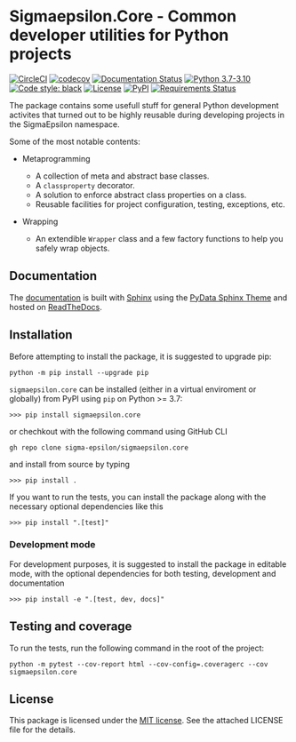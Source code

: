 # **Sigmaepsilon.Core** - Common developer utilities for Python projects

[![CircleCI](https://dl.circleci.com/status-badge/img/gh/sigma-epsilon/sigmaepsilon.core/tree/main.svg?style=shield)](https://dl.circleci.com/status-badge/redirect/gh/sigma-epsilon/sigmaepsilon.core/tree/main)
[![codecov](https://codecov.io/gh/sigma-epsilon/sigmaepsilon.core/graph/badge.svg?token=WNLDFIGGL6)](https://codecov.io/gh/sigma-epsilon/sigmaepsilon.core)
[![Documentation Status](https://readthedocs.org/projects/sigmaepsiloncore/badge/?version=latest)](https://sigmaepsiloncore.readthedocs.io/en/latest/?badge=latest)
[![Python 3.7-3.10](https://img.shields.io/badge/python-3.7%E2%80%923.10-blue)](https://www.python.org)
[![Code style: black](https://img.shields.io/badge/code%20style-black-000000.svg)](https://github.com/psf/black)
[![License](https://img.shields.io/badge/License-MIT-yellow.svg)](https://opensource.org/licenses/MIT)
[![PyPI](https://badge.fury.io/py/sigmaepsilon.core.svg)](https://pypi.org/project/sigmaepsilon.core)
[![Requirements Status](https://dependency-dash.repo-helper.uk/github/sigma-epsilon/sigmaepsilon.core/badge.svg)](https://dependency-dash.repo-helper.uk/github/sigma-epsilon/sigmaepsilon.core)

The package contains some usefull stuff for general Python development activites that turned out to be highly reusable during developing projects in the SigmaEpsilon namespace.

Some of the most notable contents:

* Metaprogramming
  * A collection of meta and abstract base classes.
  * A `classproperty` decorator.
  * A solution to enforce abstract class properties on a class.
  * Reusable facilities for project configuration, testing, exceptions, etc.
  
* Wrapping
  * An extendible `Wrapper` class and a few factory functions to help you safely wrap objects.

## **Documentation**

The [documentation](https://sigmaepsiloncore.readthedocs.io/en/latest/) is built with [Sphinx](https://www.sphinx-doc.org/en/master/) using the [PyData Sphinx Theme](https://pydata-sphinx-theme.readthedocs.io/en/stable/index.html) and hosted on [ReadTheDocs](https://readthedocs.org/).

## **Installation**

Before attempting to install the package, it is suggested to upgrade pip:

```console
python -m pip install --upgrade pip
```

`sigmaepsilon.core` can be installed (either in a virtual enviroment or globally) from PyPI using `pip` on Python >= 3.7:

```console
>>> pip install sigmaepsilon.core
```

or chechkout with the following command using GitHub CLI

```console
gh repo clone sigma-epsilon/sigmaepsilon.core
```

and install from source by typing

```console
>>> pip install .
```

If you want to run the tests, you can install the package along with the necessary optional dependencies like this

```console
>>> pip install ".[test]"
```

### Development mode

For development purposes, it is suggested to install the package in editable mode, with the optional dependencies for both testing, development and documentation

```console
>>> pip install -e ".[test, dev, docs]"
```

## Testing and coverage

To run the tests, run the following command in the root of the project:

```console
python -m pytest --cov-report html --cov-config=.coveragerc --cov sigmaepsilon.core
```

## **License**

This package is licensed under the [MIT license](https://opensource.org/license/mit/). See the attached LICENSE file for the details.
